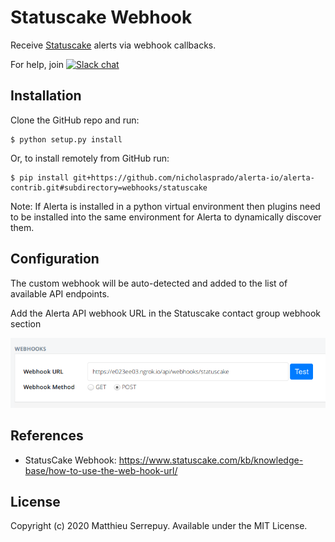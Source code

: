Statuscake Webhook
==============

Receive [Statuscake](https://www.statuscake.com) alerts via webhook callbacks.

For help, join [![Slack chat](https://img.shields.io/badge/chat-on%20slack-blue?logo=slack)](https://slack.alerta.dev)

Installation
------------

Clone the GitHub repo and run:

    $ python setup.py install

Or, to install remotely from GitHub run:

    $ pip install git+https://github.com/nicholasprado/alerta-io/alerta-contrib.git#subdirectory=webhooks/statuscake

Note: If Alerta is installed in a python virtual environment then plugins
need to be installed into the same environment for Alerta to dynamically
discover them.

Configuration
-------------

The custom webhook will be auto-detected and added to the list of available API endpoints.

Add the Alerta API webhook URL in the Statuscake contact group webhook section

![StatusCake Contact Group](./images/statuscake-webhook.png)


References
----------

  * StatusCake Webhook: https://www.statuscake.com/kb/knowledge-base/how-to-use-the-web-hook-url/

License
-------

Copyright (c) 2020 Matthieu Serrepuy. Available under the MIT License.
